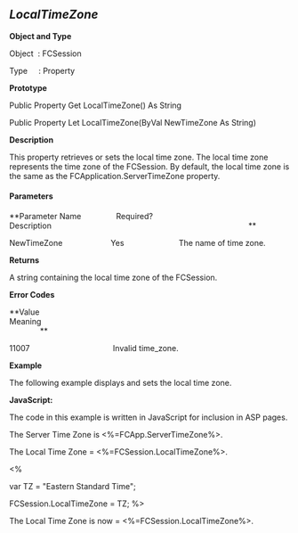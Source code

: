 _LocalTimeZone_
---------------

**Object and Type**

Object  : FCSession

Type     : Property

**Prototype**

Public Property Get LocalTimeZone() As String

Public Property Let LocalTimeZone(ByVal NewTimeZone As String)

**Description**

This property retrieves or sets the local time zone. The local time zone represents the time zone of the FCSession. By default, the local time zone is the same as the FCApplication.ServerTimeZone property.

#### Parameters
**Parameter Name                Required?             Description                                                                                          **

NewTimeZone                      Yes                         The name of time zone.

**Returns**

A string containing the local time zone of the FCSession.

**Error Codes**

**Value                                     Meaning                                                                                                                               **

11007                                      Invalid time_zone.

**Example**

The following example displays and sets the local time zone.

**JavaScript:**

The code in this example is written in JavaScript for inclusion in ASP pages.

The Server Time Zone is <%=FCApp.ServerTimeZone%>.<BR>

The Local Time Zone = <%=FCSession.LocalTimeZone%>.<BR>

<%

var TZ = "Eastern Standard Time";

FCSession.LocalTimeZone = TZ; %>

The Local Time Zone is now = <%=FCSession.LocalTimeZone%>.<BR>